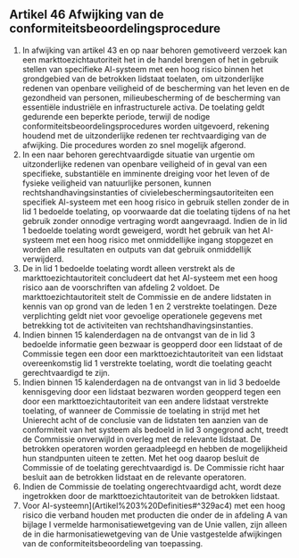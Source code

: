 ## Artikel 46 Afwijking van de conformiteitsbeoordelingsprocedure

1. In afwijking van artikel 43 en op naar behoren gemotiveerd verzoek kan een markttoezichtautoriteit het in de handel brengen of het in gebruik stellen van specifieke AI-systeem met een hoog risico binnen het grondgebied van de betrokken lidstaat toelaten, om uitzonderlijke redenen van openbare veiligheid of de bescherming van het leven en de gezondheid van personen, milieubescherming of de bescherming van essentiële industriële en infrastructurele activa. De toelating geldt gedurende een beperkte periode, terwijl de nodige conformiteitsbeoordelingsprocedures worden uitgevoerd, rekening houdend met de uitzonderlijke redenen ter rechtvaardiging van de afwijking. Die procedures worden zo snel mogelijk afgerond.
2. In een naar behoren gerechtvaardigde situatie van urgentie om uitzonderlijke redenen van openbare veiligheid of in geval van een specifieke, substantiële en imminente dreiging voor het leven of de fysieke veiligheid van natuurlijke personen, kunnen rechtshandhavingsinstanties of civielebeschermingsautoriteiten een specifiek AI-systeem met een hoog risico in gebruik stellen zonder de in lid 1 bedoelde toelating, op voorwaarde dat die toelating tijdens of na het gebruik zonder onnodige vertraging wordt aangevraagd. Indien de in lid 1 bedoelde toelating wordt geweigerd, wordt het gebruik van het AI-systeem met een hoog risico met onmiddellijke ingang stopgezet en worden alle resultaten en outputs van dat gebruik onmiddellijk verwijderd.
3. De in lid 1 bedoelde toelating wordt alleen verstrekt als de markttoezichtautoriteit concludeert dat het AI-systeem met een hoog risico aan de voorschriften van afdeling 2 voldoet. De markttoezichtautoriteit stelt de Commissie en de andere lidstaten in kennis van op grond van de leden 1 en 2 verstrekte toelatingen. Deze verplichting geldt niet voor gevoelige operationele gegevens met betrekking tot de activiteiten van rechtshandhavingsinstanties.
4. Indien binnen 15 kalenderdagen na de ontvangst van de in lid 3 bedoelde informatie geen bezwaar is geopperd door een lidstaat of de Commissie tegen een door een markttoezichtautoriteit van een lidstaat overeenkomstig lid 1 verstrekte toelating, wordt die toelating geacht gerechtvaardigd te zijn.
5. Indien binnen 15 kalenderdagen na de ontvangst van in lid 3 bedoelde kennisgeving door een lidstaat bezwaren worden geopperd tegen een door een markttoezichtautoriteit van een andere lidstaat verstrekte toelating, of wanneer de Commissie de toelating in strijd met het Unierecht acht of de conclusie van de lidstaten ten aanzien van de conformiteit van het systeem als bedoeld in lid 3 ongegrond acht, treedt de Commissie onverwijld in overleg met de relevante lidstaat. De betrokken operatoren worden geraadpleegd en hebben de mogelijkheid hun standpunten uiteen te zetten. Met het oog daarop besluit de Commissie of de toelating gerechtvaardigd is. De Commissie richt haar besluit aan de betrokken lidstaat en de relevante operatoren.
6. Indien de Commissie de toelating ongerechtvaardigd acht, wordt deze ingetrokken door de markttoezichtautoriteit van de betrokken lidstaat.
7. Voor AI-systeemn](Artikel%203%20Definities#^329ac4) met een hoog risico die verband houden met producten die onder de in afdeling A van bijlage I vermelde harmonisatiewetgeving van de Unie vallen, zijn alleen de in die harmonisatiewetgeving van de Unie vastgestelde afwijkingen van de conformiteitsbeoordeling van toepassing.
